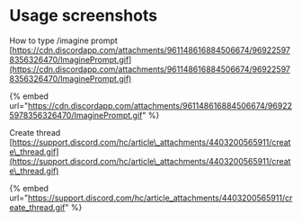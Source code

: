 # Usage screenshots

How to type /imagine prompt\
[https://cdn.discordapp.com/attachments/961148616884506674/969225978356326470/ImaginePrompt.gif](https://cdn.discordapp.com/attachments/961148616884506674/969225978356326470/ImaginePrompt.gif)

{% embed url="https://cdn.discordapp.com/attachments/961148616884506674/969225978356326470/ImaginePrompt.gif" %}

Create thread\
[https://support.discord.com/hc/article\_attachments/4403200565911/create\_thread.gif](https://support.discord.com/hc/article\_attachments/4403200565911/create\_thread.gif)

{% embed url="https://support.discord.com/hc/article_attachments/4403200565911/create_thread.gif" %}
